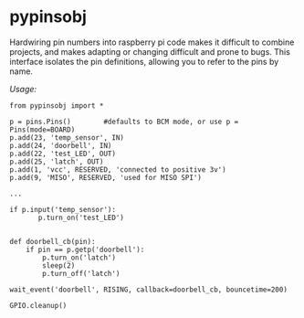 # pypinsobj

Hardwiring pin numbers into raspberry pi code makes it difficult to combine projects,
and makes adapting or changing difficult and prone to bugs.  This interface isolates
the pin definitions, allowing you to refer to the pins by name.


*Usage:*
```
from pypinsobj import *

p = pins.Pins()        #defaults to BCM mode, or use p = Pins(mode=BOARD)
p.add(23, 'temp_sensor', IN)
p.add(24, 'doorbell', IN)
p.add(22, 'test_LED', OUT)
p.add(25, 'latch', OUT)
p.add(1, 'vcc', RESERVED, 'connected to positive 3v')
p.add(9, 'MISO', RESERVED, 'used for MISO SPI')

...

if p.input('temp_sensor'):
       p.turn_on('test_LED')


def doorbell_cb(pin):
    if pin == p.getp('doorbell'):
        p.turn_on('latch')
        sleep(2)
        p.turn_off('latch')

wait_event('doorbell', RISING, callback=doorbell_cb, bouncetime=200)

GPIO.cleanup()
```
